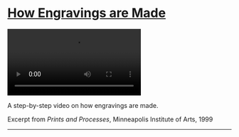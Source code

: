 # [How Engravings are Made](http://artsmia.github.io/griot/#/stories/1373)

<video src='http://cdn.dx.artsmia.org/videos/artstories/Printmaking_Processes-_Intaglio-Engraving.mp4'></video>

A step-by-step video on how engravings are made.

Excerpt from *Prints and Processes*, Minneapolis Institute of Arts, 1999

---
